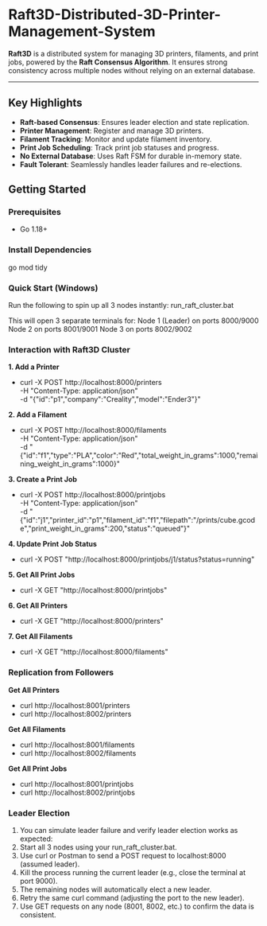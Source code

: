 # Raft3D-Distributed-3D-Printer-Management-System

**Raft3D** is a distributed system for managing 3D printers, filaments, and print jobs, powered by the **Raft Consensus Algorithm**. It ensures strong consistency across multiple nodes without relying on an external database.

---

## Key Highlights

- **Raft-based Consensus**: Ensures leader election and state replication.
- **Printer Management**: Register and manage 3D printers.
- **Filament Tracking**: Monitor and update filament inventory.
- **Print Job Scheduling**: Track print job statuses and progress.
- **No External Database**: Uses Raft FSM for durable in-memory state.
- **Fault Tolerant**: Seamlessly handles leader failures and re-elections.

## Getting Started

### Prerequisites

- Go 1.18+

### Install Dependencies

go mod tidy

### Quick Start (Windows)

Run the following to spin up all 3 nodes instantly:
run_raft_cluster.bat

This will open 3 separate terminals for:
Node 1 (Leader) on ports 8000/9000
Node 2 on ports 8001/9001
Node 3 on ports 8002/9002

### Interaction with Raft3D Cluster

**1. Add a Printer**
- curl -X POST http://localhost:8000/printers \
  -H "Content-Type: application/json" \
  -d "{\"id\":\"p1\",\"company\":\"Creality\",\"model\":\"Ender3\"}"

**2. Add a Filament**
- curl -X POST http://localhost:8000/filaments \
  -H "Content-Type: application/json" \
  -d "{\"id\":\"f1\",\"type\":\"PLA\",\"color\":\"Red\",\"total_weight_in_grams\":1000,\"remaining_weight_in_grams\":1000}"

**3. Create a Print Job**
- curl -X POST http://localhost:8000/printjobs \
  -H "Content-Type: application/json" \
  -d "{\"id\":\"j1\",\"printer_id\":\"p1\",\"filament_id\":\"f1\",\"filepath\":\"/prints/cube.gcode\",\"print_weight_in_grams\":200,\"status\":\"queued\"}"

**4. Update Print Job Status**
- curl -X POST "http://localhost:8000/printjobs/j1/status?status=running"

**5. Get All Print Jobs**
- curl -X GET "http://localhost:8000/printjobs"

**6. Get All Printers**
- curl -X GET "http://localhost:8000/printers"

**7. Get All Filaments**
- curl -X GET "http://localhost:8000/filaments"

### Replication from Followers

**Get All Printers**
- curl http://localhost:8001/printers
- curl http://localhost:8002/printers

**Get All Filaments**
- curl http://localhost:8001/filaments
- curl http://localhost:8002/filaments

**Get All Print Jobs**
- curl http://localhost:8001/printjobs
- curl http://localhost:8002/printjobs

### Leader Election
1) You can simulate leader failure and verify leader election works as expected:
2) Start all 3 nodes using your run_raft_cluster.bat.
3) Use curl or Postman to send a POST request to localhost:8000 (assumed leader).
4) Kill the process running the current leader (e.g., close the terminal at port 9000).
5) The remaining nodes will automatically elect a new leader.
6) Retry the same curl command (adjusting the port to the new leader).
7) Use GET requests on any node (8001, 8002, etc.) to confirm the data is consistent.
